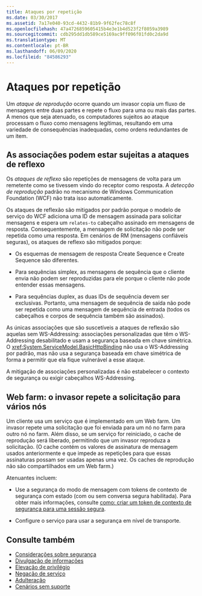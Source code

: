 ```yaml
---
title: Ataques por repetição
ms.date: 03/30/2017
ms.assetid: 7a17e040-93cd-4432-81b9-9f62fec78c8f
ms.openlocfilehash: 47a4726859605415b4e3e1b4d523f2f8059a3989
ms.sourcegitcommit: cdb295dd1db589ce5169ac9ff096f01fd0c2da9d
ms.translationtype: MT
ms.contentlocale: pt-BR
ms.lasthandoff: 06/09/2020
ms.locfileid: "84586293"
---
```

# <a name="replay-attacks"></a>Ataques por repetição
Um *ataque de reprodução* ocorre quando um invasor copia um fluxo de mensagens entre duas partes e repete o fluxo para uma ou mais das partes. A menos que seja atenuado, os computadores sujeitos ao ataque processam o fluxo como mensagens legítimas, resultando em uma variedade de consequências inadequadas, como ordens redundantes de um item.  
  
## <a name="bindings-may-be-subject-to-reflection-attacks"></a>As associações podem estar sujeitas a ataques de reflexo  
 Os *ataques de reflexo* são repetições de mensagens de volta para um remetente como se tivessem vindo do receptor como resposta. A *detecção de reprodução* padrão no mecanismo de Windows Communication Foundation (WCF) não trata isso automaticamente.  
  
 Os ataques de reflexão são mitigados por padrão porque o modelo de serviço do WCF adiciona uma ID de mensagem assinada para solicitar mensagens e espera um `relates-to` cabeçalho assinado em mensagens de resposta. Consequentemente, a mensagem de solicitação não pode ser repetida como uma resposta. Em cenários de RM (mensagens confiáveis seguras), os ataques de reflexo são mitigados porque:  
  
- Os esquemas de mensagem de resposta Create Sequence e Create Sequence são diferentes.  
  
- Para sequências simplex, as mensagens de sequência que o cliente envia não podem ser reproduzidas para ele porque o cliente não pode entender essas mensagens.  
  
- Para sequências duplex, as duas IDs de sequência devem ser exclusivas. Portanto, uma mensagem de sequência de saída não pode ser repetida como uma mensagem de sequência de entrada (todos os cabeçalhos e corpos de sequência também são assinados).  
  
 As únicas associações que são suscetíveis a ataques de reflexão são aquelas sem WS-Addressing: associações personalizadas que têm o WS-Addressing desabilitado e usam a segurança baseada em chave simétrica. O <xref:System.ServiceModel.BasicHttpBinding> não usa o WS-Addressing por padrão, mas não usa a segurança baseada em chave simétrica de forma a permitir que ela fique vulnerável a esse ataque.  
  
 A mitigação de associações personalizadas é não estabelecer o contexto de segurança ou exigir cabeçalhos WS-Addressing.  
  
## <a name="web-farm-attacker-replays-request-to-multiple-nodes"></a>Web farm: o invasor repete a solicitação para vários nós  
 Um cliente usa um serviço que é implementado em um Web farm. Um invasor repete uma solicitação que foi enviada para um nó no farm para outro nó no farm. Além disso, se um serviço for reiniciado, o cache de reprodução será liberado, permitindo que um invasor reproduza a solicitação. (O cache contém os valores de assinatura de mensagem usados anteriormente e que impede as repetições para que essas assinaturas possam ser usadas apenas uma vez. Os caches de reprodução não são compartilhados em um Web farm.)  
  
 Atenuantes incluem:  
  
- Use a segurança do modo de mensagem com tokens de contexto de segurança com estado (com ou sem conversa segura habilitada). Para obter mais informações, consulte [como: criar um token de contexto de segurança para uma sessão segura](how-to-create-a-security-context-token-for-a-secure-session.md).  
  
- Configure o serviço para usar a segurança em nível de transporte.  
  
## <a name="see-also"></a>Consulte também

- [Considerações sobre segurança](security-considerations-in-wcf.md)
- [Divulgação de informações](information-disclosure.md)
- [Elevação de privilégio](elevation-of-privilege.md)
- [Negação de serviço](denial-of-service.md)
- [Adulteração](tampering.md)
- [Cenários sem suporte](unsupported-scenarios.md)
